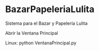 # BazarPapeleriaLulita
Sistema para el Bazar y Papelería Lulita


Abrir la Ventana Principal

Linux:
python VentanaPrincipal.py
